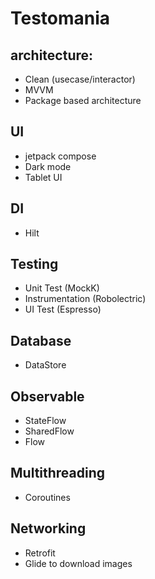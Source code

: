 # Testomania

## architecture:
 - Clean (usecase/interactor) 
 - MVVM
 - Package based architecture
 
 ## UI
 - jetpack compose
 - Dark mode
 - Tablet UI
 
 ## DI
 - Hilt
 
 ## Testing
 - Unit Test (MockK)
 - Instrumentation (Robolectric)
 - UI Test (Espresso)

 ## Database
 - DataStore

 ## Observable
 - StateFlow
 - SharedFlow
 - Flow

 ## Multithreading
 - Coroutines
 
 ## Networking
 - Retrofit
 - Glide to download images
